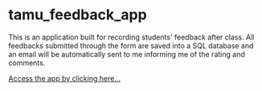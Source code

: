 # tamu_feedback_app
This is an application built for recording students' feedback after class. All feedbacks submitted through the form are saved into a SQL database and an email will be automatically sent to me informing me of the rating and comments.

<a href="https://tamu-bmen2017-najafi.herokuapp.com/">Access the app by clicking here...</a>
